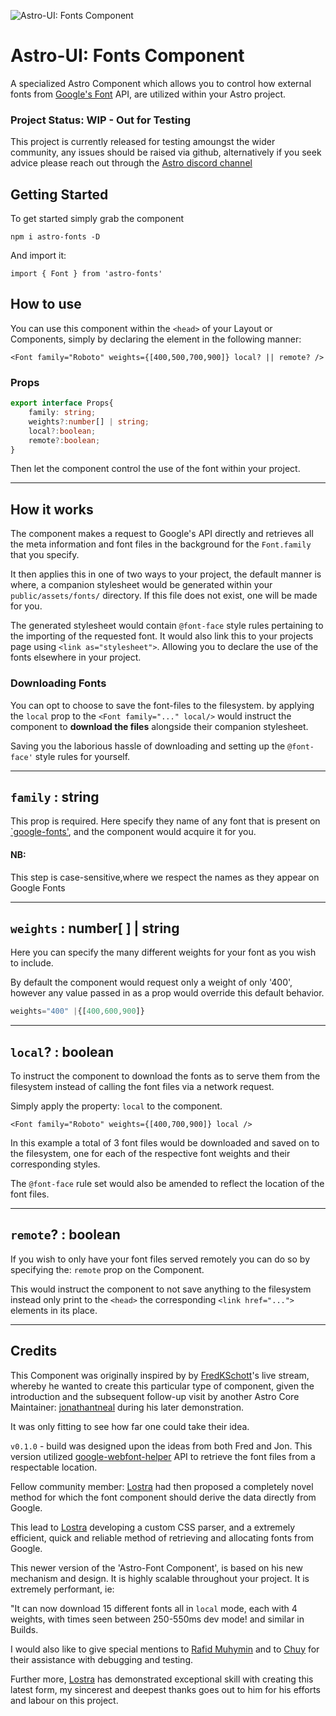 ![Astro-UI: Fonts Component](https://see.fontimg.com/api/renderfont4/EK6e/eyJyIjoiZnMiLCJoIjozNSwidyI6MTAwMCwiZnMiOjM1LCJmZ2MiOiIjNUQxOEQ5IiwiYmdjIjoiI0ZGRkZGRiIsInQiOjF9/QXN0cm8tdWkgRm9udHM/startrekfuture.png)

# Astro-UI: Fonts Component

A specialized Astro Component which allows you to control how external fonts from [Google's Font](https://fonts.google.com/) API, are utilized within your Astro project.

### Project Status: WIP - Out for Testing

This project is currently released for testing amoungst the wider community, any issues should be raised via github, alternatively if you seek advice please reach out through the [Astro discord channel](https://astro.build/chat)

## Getting Started

To get started simply grab the component

```astro
npm i astro-fonts -D
```

And import it:

```astro
import { Font } from 'astro-fonts'
```

## How to use

You can use this component within the `<head>` of your Layout or Components, simply by declaring the element in the following manner:

```astro
<Font family="Roboto" weights={[400,500,700,900]} local? || remote? />
```

### Props

```ts
export interface Props{
    family: string;
    weights?:number[] | string;
    local?:boolean;
    remote?:boolean;
}
```

Then let the component control the use of the font within your project.

---

## How it works

The component makes a request to Google's API directly and retrieves all the meta information and font files in the background for the `Font.family` that you specify.

It then applies this in one of two ways to your project, the default manner is where, a companion stylesheet would be generated within your `public/assets/fonts/` directory. If this file does not exist, one will be made for you.

The generated stylesheet would contain `@font-face` style rules pertaining to the importing of the requested font. It would also link this to your projects page using `<link as="stylesheet">`. Allowing you to declare the use of the fonts elsewhere in your project.

### Downloading Fonts

You can opt to choose to save the font-files to the filesystem. by applying the `local` prop to the `<Font family="..." local/>` would instruct the component to **download the files** alongside their companion stylesheet.

Saving you the laborious hassle of downloading and setting up the `@font-face'` style rules for yourself.

---

## `family` : string

This prop is required. Here specify they name of any font that is present on [`google-fonts'](https://fonts.google.com/), and the component would acquire it for you.

#### NB:

This step is case-sensitive,where we respect the names as they appear on Google Fonts

---

## `weights` : number[ ] | string

Here you can specify the many different weights for your font as you wish to include.

By default the component would request only a weight of only '400', however any value passed in as a prop would override this default behavior.

```jsx
weights="400" |{[400,600,900]}
```

---

## `local`? : boolean

To instruct the component to download the fonts as to serve them from the filesystem instead of calling the font files via a network request.

Simply apply the property: `local` to the component.

```astro
<Font family="Roboto" weights={[400,700,900]} local />
```

In this example a total of 3 font files would be downloaded and saved on to the filesystem, one for each of the respective font weights and their corresponding styles.

The `@font-face` rule set would also be amended to reflect the location of the font files.

---

## `remote`? : boolean

If you wish to only have your font files served remotely you can do so by specifying the: `remote` prop on the Component.

This would instruct the component to not save anything to the filesystem instead only print to the `<head>` the corresponding `<link href="...">` elements in its place.

---

## Credits

This Component was originally inspired by by [FredKSchott](https://github.com/FredKSchott)'s live stream, whereby he wanted to create this particular type of component, given the introduction and the subsequent follow-up visit by another Astro Core Maintainer: [jonathantneal](https://github.com/jonathantneal) during his later demonstration.

It was only fitting to see how far one could take their idea.

`v0.1.0` - build was designed upon the ideas from both Fred and Jon. This version utilized  [google-webfont-helper](https://google-webfonts-helper.herokuapp.com/fonts) API to retrieve the font files from a respectable location.

Fellow community member: [Lostra](https://github.com/lostra01) had then proposed a completely novel method for which the font component should derive the data directly from Google.

This lead to [Lostra](https://github.com/lostra01) developing a custom CSS parser, and a extremely efficient, quick and reliable method of retrieving and allocating fonts from Google.

This newer version of the 'Astro-Font Component', is based on his new mechanism and design. It is highly scalable throughout your project. It is extremely performant, ie:

"It can now download 15 different fonts all in `local` mode, each with 4 weights, with times seen between 250-550ms dev mode! and similar in Builds.

I would also like to give special mentions to [Rafid Muhymin](https://github.com/RafidMuhymin) and to [Chuy](https://github.com/jgil-r) for their assistance with debugging and testing.

Further more, [Lostra](https://github.com/lostra01) has demonstrated exceptional skill with creating this latest form, my sincerest and deepest thanks goes out to him for his efforts and labour on this project.